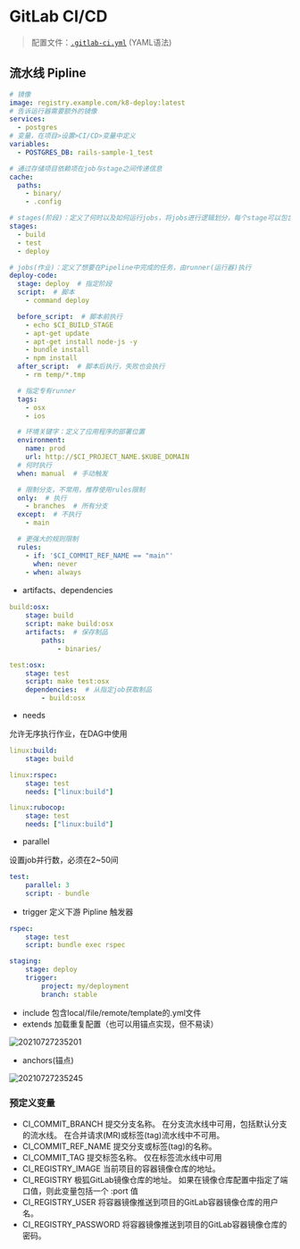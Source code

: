 # GitLab CI/CD

> 配置文件：[`.gitlab-ci.yml`](https://docs.gitlab.com/ee/ci/yaml) (YAML语法)

## 流水线 Pipline

```yaml
# 镜像
image: registry.example.com/k8-deploy:latest
# 告诉运行器需要额外的镜像
services:
  - postgres
# 变量，在项目>设置>CI/CD>变量中定义
variables:
  - POSTGRES_DB: rails-sample-1_test

# 通过存储项目依赖项在job与stage之间传递信息
cache:
  paths:
    - binary/
    - .config

# stages(阶段)：定义了何时以及如何运行jobs，将jobs进行逻辑划分，每个stage可以包含多个job，同阶段并行执行，并且通常全都成功后才能执行下一阶段
stages:
  - build
  - test
  - deploy

# jobs(作业)：定义了想要在Pipeline中完成的任务，由runner(运行器)执行
deploy-code:
  stage: deploy  # 指定阶段
  script:  # 脚本
    - command deploy

  before_script:  # 脚本前执行
    - echo $CI_BUILD_STAGE
    - apt-get update
    - apt-get install node-js -y
    - bundle install
    - npm install
  after_script:  # 脚本后执行，失败也会执行
    - rm temp/*.tmp

  # 指定专有runner
  tags:
    - osx
    - ios

  # 环境关键字：定义了应用程序的部署位置
  environment:
    name: prod
    url: http://$CI_PROJECT_NAME.$KUBE_DOMAIN
  # 何时执行
  when: manual  # 手动触发

  # 限制分支，不常用，推荐使用rules限制
  only:  # 执行
    - branches  # 所有分支
  except:  # 不执行
    - main

  # 更强大的规则限制
  rules:
    - if: '$CI_COMMIT_REF_NAME == "main"'
      when: never
    - when: always
```

- artifacts、dependencies

```yaml
build:osx:
    stage: build
    script: make build:osx
    artifacts:  # 保存制品
        paths: 
            - binaries/

test:osx:
    stage: test
    script: make test:osx
    dependencies:  # 从指定job获取制品
        - build:osx
```

- needs

允许无序执行作业，在DAG中使用

```yaml
linux:build:
    stage: build

linux:rspec:
    stage: test
    needs: ["linux:build"]

linux:rubocop:
    stage: test
    needs: ["linux:build"]
```

- parallel

设置job并行数，必须在2~50间

```yaml
test:
    parallel: 3
    script: - bundle
```

- trigger 定义下游 Pipline 触发器

```yaml
rspec:
    stage: test
    script: bundle exec rspec

staging:
    stage: deploy
    trigger:
        project: my/deployment
        branch: stable
```

- include 包含local/file/remote/template的.yml文件
- extends 加载重复配置（也可以用锚点实现，但不易读）

![20210727235201](https://i.loli.net/2021/07/27/hgUXzVNYCoyKFBd.png)

- anchors(锚点)

![20210727235245](https://i.loli.net/2021/07/27/jnvDgcEYkG8KZqx.png)

### 预定义变量

- CI_COMMIT_BRANCH 提交分支名称。 在分支流水线中可用，包括默认分支的流水线。 在合并请求(MR)或标签(tag)流水线中不可用。
- CI_COMMIT_REF_NAME 提交分支或标签(tag)的名称。
- CI_COMMIT_TAG 提交标签名称。 仅在标签流水线中可用
- CI_REGISTRY_IMAGE 当前项目的容器镜像仓库的地址。
- CI_REGISTRY 极狐GitLab镜像仓库的地址。 如果在镜像仓库配置中指定了端口值，则此变量包括一个 :port 值
- CI_REGISTRY_USER 将容器镜像推送到项目的GitLab容器镜像仓库的用户名。
- CI_REGISTRY_PASSWORD 将容器镜像推送到项目的GitLab容器镜像仓库的密码。
